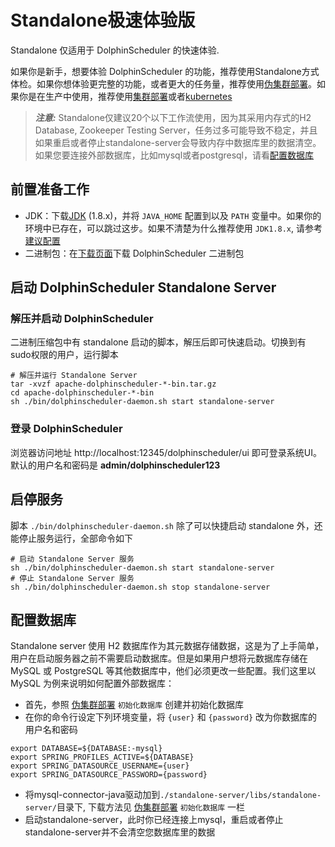 # Standalone极速体验版

Standalone 仅适用于 DolphinScheduler 的快速体验.

如果你是新手，想要体验 DolphinScheduler 的功能，推荐使用Standalone方式体检。如果你想体验更完整的功能，或者更大的任务量，推荐使用[伪集群部署](pseudo-cluster.md)。如果你是在生产中使用，推荐使用[集群部署](cluster.md)或者[kubernetes](kubernetes.md)

> **_注意:_** Standalone仅建议20个以下工作流使用，因为其采用内存式的H2 Database, Zookeeper Testing Server，任务过多可能导致不稳定，并且如果重启或者停止standalone-server会导致内存中数据库里的数据清空。
> 如果您要连接外部数据库，比如mysql或者postgresql，请看[配置数据库](#配置数据库)

## 前置准备工作

* JDK：下载[JDK][jdk] (1.8.x)，并将 `JAVA_HOME` 配置到以及 `PATH` 变量中。如果你的环境中已存在，可以跳过这步。如果不清楚为什么推荐使用 `JDK1.8.x`, 请参考[建议配置](https://dolphinscheduler.apache.org/zh-cn/docs/latest/user_doc/about/hardware.html)
* 二进制包：在[下载页面](https://dolphinscheduler.apache.org/zh-cn/download/download.html)下载 DolphinScheduler 二进制包

## 启动 DolphinScheduler Standalone Server

### 解压并启动 DolphinScheduler

二进制压缩包中有 standalone 启动的脚本，解压后即可快速启动。切换到有sudo权限的用户，运行脚本

```shell
# 解压并运行 Standalone Server
tar -xvzf apache-dolphinscheduler-*-bin.tar.gz
cd apache-dolphinscheduler-*-bin
sh ./bin/dolphinscheduler-daemon.sh start standalone-server
```

### 登录 DolphinScheduler

浏览器访问地址 http://localhost:12345/dolphinscheduler/ui 即可登录系统UI。默认的用户名和密码是 **admin/dolphinscheduler123**

## 启停服务

脚本 `./bin/dolphinscheduler-daemon.sh` 除了可以快捷启动 standalone 外，还能停止服务运行，全部命令如下

```shell
# 启动 Standalone Server 服务
sh ./bin/dolphinscheduler-daemon.sh start standalone-server
# 停止 Standalone Server 服务
sh ./bin/dolphinscheduler-daemon.sh stop standalone-server
```

[jdk]: https://www.oracle.com/technetwork/java/javase/downloads/index.html

## 配置数据库

Standalone server 使用 H2 数据库作为其元数据存储数据，这是为了上手简单，用户在启动服务器之前不需要启动数据库。但是如果用户想将元数据库存储在
MySQL 或 PostgreSQL 等其他数据库中，他们必须更改一些配置。我们这里以 MySQL 为例来说明如何配置外部数据库：

* 首先，参照 [伪集群部署](pseudo-cluster.md) `初始化数据库` 创建并初始化数据库 
* 在你的命令行设定下列环境变量，将 `{user}` 和 `{password}` 改为你数据库的用户名和密码

```shell
export DATABASE=${DATABASE:-mysql}
export SPRING_PROFILES_ACTIVE=${DATABASE}
export SPRING_DATASOURCE_USERNAME={user}
export SPRING_DATASOURCE_PASSWORD={password}
```

* 将mysql-connector-java驱动加到`./standalone-server/libs/standalone-server/`目录下, 下载方法见 [伪集群部署](pseudo-cluster.md) `初始化数据库` 一栏
* 启动standalone-server，此时你已经连接上mysql，重启或者停止standalone-server并不会清空您数据库里的数据
